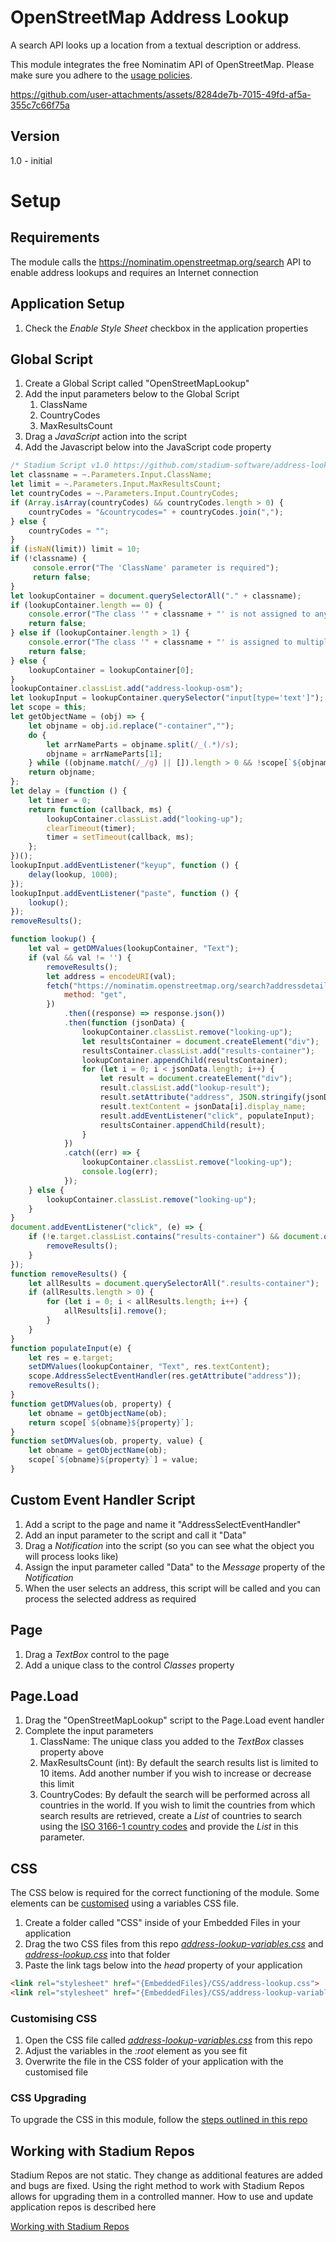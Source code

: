 # OpenStreetMap Address Lookup

A search API looks up a location from a textual description or address. 

This module integrates the free Nominatim API of OpenStreetMap. Please make sure you adhere to the [usage policies](https://operations.osmfoundation.org/policies/nominatim/). 


https://github.com/user-attachments/assets/8284de7b-7015-49fd-af5a-355c7c66f75a


## Version 
1.0 - initial

# Setup

## Requirements
The module calls the https://nominatim.openstreetmap.org/search API to enable address lookups and requires an Internet connection

## Application Setup
1. Check the *Enable Style Sheet* checkbox in the application properties

## Global Script
1. Create a Global Script called "OpenStreetMapLookup"
2. Add the input parameters below to the Global Script
   1. ClassName
   2. CountryCodes
   3. MaxResultsCount
3. Drag a *JavaScript* action into the script
4. Add the Javascript below into the JavaScript code property
```javascript
/* Stadium Script v1.0 https://github.com/stadium-software/address-lookup-openstreetmap */
let classname = ~.Parameters.Input.ClassName;
let limit = ~.Parameters.Input.MaxResultsCount;
let countryCodes = ~.Parameters.Input.CountryCodes;
if (Array.isArray(countryCodes) && countryCodes.length > 0) {
    countryCodes = "&countrycodes=" + countryCodes.join(",");
} else {
    countryCodes = "";
}
if (isNaN(limit)) limit = 10;
if (!classname) {
     console.error("The 'ClassName' parameter is required");
     return false;
}
let lookupContainer = document.querySelectorAll("." + classname);
if (lookupContainer.length == 0) {
    console.error("The class '" + classname + "' is not assigned to any container");
    return false;
} else if (lookupContainer.length > 1) {
    console.error("The class '" + classname + "' is assigned to multiple containers");
    return false;
} else { 
    lookupContainer = lookupContainer[0];
}
lookupContainer.classList.add("address-lookup-osm");
let lookupInput = lookupContainer.querySelector("input[type='text']");
let scope = this;
let getObjectName = (obj) => {
    let objname = obj.id.replace("-container","");
    do {
        let arrNameParts = objname.split(/_(.*)/s);
        objname = arrNameParts[1];
    } while ((objname.match(/_/g) || []).length > 0 && !scope[`${objname}Classes`]);
    return objname;
};
let delay = (function () {
    let timer = 0;
    return function (callback, ms) {
        lookupContainer.classList.add("looking-up");
        clearTimeout(timer);
        timer = setTimeout(callback, ms);
    };
})();
lookupInput.addEventListener("keyup", function () {
    delay(lookup, 1000);
});
lookupInput.addEventListener("paste", function () {
    lookup();
});
removeResults();

function lookup() {
    let val = getDMValues(lookupContainer, "Text");
    if (val && val != '') {
        removeResults();
        let address = encodeURI(val);
        fetch("https://nominatim.openstreetmap.org/search?addressdetails=1&q=" + address + "&format=jsonv2&limit=" + limit + countryCodes, {
            method: "get",
        })
            .then((response) => response.json())
            .then(function (jsonData) {
                lookupContainer.classList.remove("looking-up");
                let resultsContainer = document.createElement("div");
                resultsContainer.classList.add("results-container");
                lookupContainer.appendChild(resultsContainer);
                for (let i = 0; i < jsonData.length; i++) {
                    let result = document.createElement("div");
                    result.classList.add("lookup-result");
                    result.setAttribute("address", JSON.stringify(jsonData[i].address));
                    result.textContent = jsonData[i].display_name;
                    result.addEventListener("click", populateInput);
                    resultsContainer.appendChild(result);
                }
            })
            .catch((err) => {
                lookupContainer.classList.remove("looking-up");
                console.log(err);
            });
    } else { 
        lookupContainer.classList.remove("looking-up");
    }
}
document.addEventListener("click", (e) => {
    if (!e.target.classList.contains("results-container") && document.querySelector(".results-container")) {
        removeResults();
    }
});
function removeResults() {
    let allResults = document.querySelectorAll(".results-container");
    if (allResults.length > 0) {
        for (let i = 0; i < allResults.length; i++) {
            allResults[i].remove();
        }
    }
}
function populateInput(e) {
    let res = e.target;
    setDMValues(lookupContainer, "Text", res.textContent);
    scope.AddressSelectEventHandler(res.getAttribute("address"));
    removeResults();
}
function getDMValues(ob, property) {
    let obname = getObjectName(ob);
    return scope[`${obname}${property}`];
}
function setDMValues(ob, property, value) {
    let obname = getObjectName(ob);
    scope[`${obname}${property}`] = value;
}
```

## Custom Event Handler Script
1. Add a script to the page and name it "AddressSelectEventHandler"
2. Add an input parameter to the script and call it "Data"
3. Drag a *Notification* into the script (so you can see what the object you will process looks like)
4. Assign the input parameter called "Data" to the *Message* property of the *Notification*
5. When the user selects an address, this script will be called and you can process the selected address as required

## Page
1. Drag a *TextBox* control to the page
2. Add a unique class to the control *Classes* property

## Page.Load
1. Drag the "OpenStreetMapLookup" script to the Page.Load event handler
2. Complete the input parameters
   1. ClassName: The unique class you added to the *TextBox* classes property above
   2. MaxResultsCount (int): By default the search results list is limited to 10 items. Add another number if you wish to increase or decrease this limit
   3. CountryCodes: By default the search will be performed across all countries in the world. If you wish to limit the countries from which search results are retrieved, create a *List* of countries to search using the [ISO 3166-1 country codes](https://en.wikipedia.org/wiki/ISO_3166-1_alpha-2) and provide the *List* in this parameter. 

## CSS
The CSS below is required for the correct functioning of the module. Some elements can be [customised](#customising-css) using a variables CSS file. 

1. Create a folder called "CSS" inside of your Embedded Files in your application
2. Drag the two CSS files from this repo [*address-lookup-variables.css*](address-lookup-variables.css) and [*address-lookup.css*](address-lookup.css) into that folder
3. Paste the link tags below into the *head* property of your application
```html
<link rel="stylesheet" href="{EmbeddedFiles}/CSS/address-lookup.css">
<link rel="stylesheet" href="{EmbeddedFiles}/CSS/address-lookup-variables.css">
``` 

### Customising CSS
1. Open the CSS file called [*address-lookup-variables.css*](address-lookup-variables.css) from this repo
2. Adjust the variables in the *:root* element as you see fit
3. Overwrite the file in the CSS folder of your application with the customised file

### CSS Upgrading
To upgrade the CSS in this module, follow the [steps outlined in this repo](https://github.com/stadium-software/samples-upgrading)

## Working with Stadium Repos
Stadium Repos are not static. They change as additional features are added and bugs are fixed. Using the right method to work with Stadium Repos allows for upgrading them in a controlled manner. How to use and update application repos is described here 

[Working with Stadium Repos](https://github.com/stadium-software/samples-upgrading)
